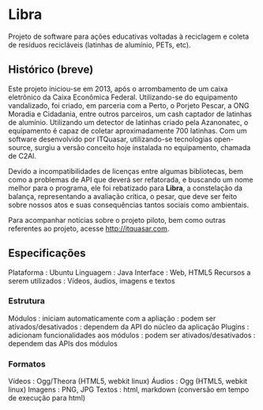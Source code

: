 Libra
=====

Projeto de software para ações educativas voltadas à reciclagem e coleta de 
resíduos recicláveis (latinhas de alumínio, PETs, etc).

Histórico (breve)
-----------------

Este projeto iniciou-se em 2013, após o arrombamento de um caixa eletrônico da Caixa Econômica Federal.
Utilizando-se do equipamento vandalizado, foi criado, em parceria com a Perto, o Porjeto Pescar,
a ONG Moradia e Cidadania, entre outros parceiros, um cash captador de latinhas de alumínio.
Utilizando um detector de latinhas criado pela Azanonatec, o equipamento é capaz de coletar
aproximadamente 700 latinhas. Com um software desenvolvido por ITQuasar, utilizando-se tecnologias
open-source, surgiu a versão conceito hoje instalada no equipamento, chamada de C2Al.

Devido a incompatibilidades de licenças entre algumas bibliotecas, bem como a problemas de API que deverá
ser refatorada, e buscando um nome melhor para o programa, ele foi rebatizado para **Libra**, a constelação
da balança, representando a avaliação crítica, o pesar, que deve ser feito sobre nossos atos e suas consequências
tantos sociais como ambientais.

Para acompanhar notícias sobre o projeto piloto, bem como outras referentes ao projeto, acesse http://itquasar.com.

Especificações
--------------

Plataforma
:   Ubuntu
Linguagem
:   Java
Interface
:   Web, HTML5
Recursos a serem utilizados
:   Vídeos, áudios, imagens e textos

### Estrutura

Módulos
:   iniciam automaticamente com a apliação
:   podem ser ativados/desativados
:   dependem da API do núcleo da aplicação
Plugins
:   adicionam funcionalidades aos módulos
:   podem ser ativados/desativados
:   dependem das APIs dos módulos

### Formatos

Vídeos
:   Ogg/Theora (HTML5, webkit linux)
Áudios
:   Ogg (HTML5, webkit linux)
Imagens
:   PNG, JPG
Textos
:   html, markdown (conversão em tempo de execução para html)